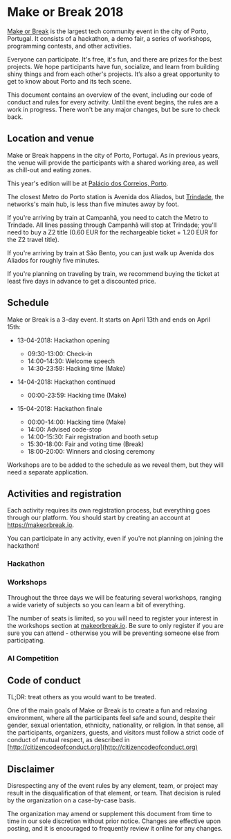 # Make or Break 2018

[Make or Break](https://makeorbreak.io) is the largest tech community event in
the city of Porto, Portugal. It consists of a hackathon, a demo fair, a series
of workshops, programming contests, and other activities.

Everyone can participate. It's free, it's fun, and there are prizes for the
best projects. We hope participants have fun, socialize, and learn from
building shiny things and from each other's projects. It’s also a great
opportunity to get to know about Porto and its tech scene.

This document contains an overview of the event, including our code of conduct
and rules for every activity. Until the event begins, the rules are a work in
progress. There won't be any major changes, but be sure to check back.


## Location and venue

Make or Break happens in the city of Porto, Portugal. As in previous years, the
venue will provide the participants with a shared working area, as well as
chill-out and eating zones.

This year's edition will be at [Palácio dos Correios, Porto](https://goo.gl/maps/mMwoSdTibWS2).

The closest Metro do Porto station is Avenida dos Aliados, but
[Trindade](https://goo.gl/maps/FiNN4bvCafA2), the networks's main hub, is less
than five minutes away by foot.

If you're arriving by train at Campanhã, you need to catch the Metro to
Trindade. All lines passing through Campanhã will stop at Trindade; you'll need
to buy a Z2 title (0.60 EUR for the rechargeable ticket + 1.20 EUR for the Z2
travel title).

If you're arriving by train at São Bento, you can just walk up Avenida dos
Aliados for roughly five minutes.

If you're planning on traveling by train, we recommend buying the ticket at
least five days in advance to get a discounted price.


## Schedule

Make or Break is a 3-day event. It starts on April 13th and ends on April 15th:

* 13-04-2018: Hackathon opening
    * 09:30-13:00: Check-in
    * 14:00-14:30: Welcome speech
    * 14:30-23:59: Hacking time (Make)

* 14-04-2018: Hackathon continued
    * 00:00-23:59: Hacking time (Make)

* 15-04-2018: Hackathon finale
    * 00:00-14:00: Hacking time (Make)
    * 14:00: Advised code-stop
    * 14:00-15:30: Fair registration and booth setup
    * 15:30-18:00: Fair and voting time (Break)
    * 18:00-20:00: Winners and closing ceremony

Workshops are to be added to the schedule as we reveal them, but they will need
a separate application.


## Activities and registration

Each activity requires its own registration process, but everything goes
through our platform. You should start by creating an account at
https://makeorbreak.io.

You can participate in any activity, even if you're not planning on joining the
hackathon!

### Hackathon




### Workshops

Throughout the three days we will be featuring several workshops, ranging a
wide variety of subjects so you can learn a bit of everything.

The number of seats is limited, so you will need to register your interest in
the workshops section at [makeorbreak.io](https://makeorbreak.io). Be sure to
only register if you are sure you can attend - otherwise you will be preventing
someone else from participating.


### AI Competition



## Code of conduct

TL;DR: treat others as you would want to be treated.

One of the main goals of Make or Break is to create a fun and relaxing
environment, where all the participants feel safe and sound, despite their
gender, sexual orientation, ethnicity, nationality, or religion. In that sense,
all the participants, organizers, guests, and visitors must follow a strict
code of conduct of mutual respect, as described in
[http://citizencodeofconduct.org](http://citizencodeofconduct.org)


## Disclaimer

Disrespecting any of the event rules by any element, team, or project may
result in the disqualification of that element, or team. That decision is ruled
by the organization on a case-by-case basis.

The organization may amend or supplement this document from time to time in our
sole discretion without prior notice. Changes are effective upon posting, and
it is encouraged to frequently review it online for any changes.
